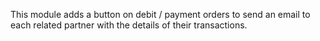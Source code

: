 This module adds a button on debit / payment orders to send an email to
each related partner with the details of their transactions.
